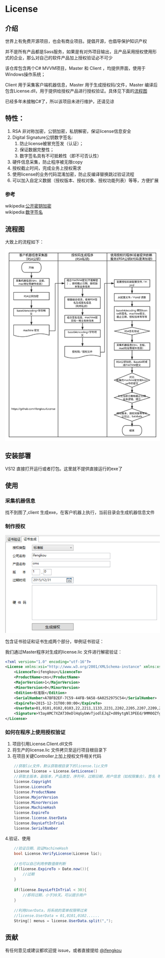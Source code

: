 # License

## 介绍

世界上有免费开源项目，也会有商业项目。提倡开源，也倡导保护知识产权

并不是所有产品都是Sass服务，如果是有对外项目输出，且产品采用授权使用形式的企业，那么对自己的软件产品加上授权验证必不可少

该仓库包含两个C# MVVM项目，Master 和 Client ，均提供界面，使用于Windows操作系统；

Client 用于采集客户端机器信息，Master 用于生成授权码/文件，Master 编译后包含License.dll，用于提供给授权产品进行授权验证。具体见下面的[流程图](#流程图)

已经多年未接触C#了，所以该项目未进行维护，还请见谅

## 特性：

1. RSA 非对称加密，公钥加密，私钥解密，保证license信息安全
1. Digital Signature公钥数字签名:
	1. 防止license被冒充签发（认证）；
	2. 保证数据完整性；
	3. 数字签名具有不可抵赖性（即不可否认性）
1. 硬件信息采集，防止程序被无限copy
1. 授权截止时间，完成业务上授权需求
1. 使用license的业务代码混淆加密，防止反编译替换跳过验证流程
1. 可以加入自定义数据（授权版本、授权对象、授权功能列表）等等，方便扩展

### 参考  
wikipedia:[公开密钥加密](https://zh.wikipedia.org/wiki/%E5%85%AC%E5%BC%80%E5%AF%86%E9%92%A5%E5%8A%A0%E5%AF%86)  
wikipedia:[数字签名](https://zh.wikipedia.org/zh-cn/%E6%95%B8%E4%BD%8D%E7%B0%BD%E7%AB%A0)

## 流程图

大致上的流程如下：

![流程图](license逻辑图.svg)

## 安装部署

VS12 直接打开运行或者打包。这里就不提供直接运行的exe了

## 使用

### 采集机器信息

找不到图了,client 生成exe，在客户机器上执行，当前目录会生成机器信息文件

### 制作授权

![界面](制作授权文件.png)

包含证书验证和证书生成两个部分，举例证书验证：

我们通过Master程序对生成的license.lic 文件进行解密验证：

``` xml
<?xml version="1.0" encoding="utf-16"?>
<License xmlns:xsi="http://www.w3.org/2001/XMLSchema-instance" xmlns:xsd="http://www.w3.org/2001/XMLSchema">
	<LicenceTo>ifengkou</LicenceTo>
	<ProductName>cms</ProductName>
	<MajorVersion>1</MajorVersion>
	<MinorVersion>0</MinorVersion>
	<Edition>标准版</Edition>
	<SerialNumber>A7BFB2EF-7C59-44FB-9A58-6A0252975C54</SerialNumber>
	<ExpireTo>2015-12-31T00:00:00</ExpireTo>
	<UserData>01,0101,0102,0103,22,2211,1133,2231,2202,2205,2207,2209,2206,2230</UserData>
	<Signature>Y3ayAMC7XZAT30eDlHqGybWvTjodlEJqZ+d09ytgNl3PEEd/9MM0OZfg5KIJfyFY1DTA5r99oVsT4Q0umpAfO5Gw4XPymQhxShtiWRLlBB7GME2Z6rxQZoGdJkPWTamG6l2pFUqcS7PAC3Iqee7Lnc6G35ML8s9Uxa++Vt3D7Aw=</Signature>
</License>
```
	
### 如何在程序上使用授权验证

1. 项目引用License.Client.dll文件
2. 将生产的license.lic 文件拷贝至运行项目根目录下
3. 在项目关键Controller上加上授权文件相关代码

```csharp
    //获取lic文件，默认获取根目录下的license.lic文件
    License license = License.GetLicense()
    //获取主版本，副版本，产品类型，序列号，过期日期，用户信息（如权限集合），签名 等信息
    license.Copyright
    license.LicenceTo
    license.ProductName
    license.MajorVersion
    license.MinorVersion
    license.MachineHash
    license.ExpireTo
    license.license.UserData
    license.DaysLeftInTrial
    license.SerialNumber
```

 4.验证、使用
 
```csharp
	//验证日期、验证MachineHash
 	bool License.VerifyLicense(License lic);

 	//也可以自己利用参数值做判断
	if(license.ExpireTo > Date.now()){
		//过期
	}

	if(license.DaysLeftInTrial < 30){
		//即将过期，小于30天。可以提示用户
	}

	//利用UserData，将系统的菜单权限带过来
	//license.UserData = 01,0101,0102......
	String[] menus = license.UserData.split(",");
```

## 贡献

有任何意见或建议都欢迎提 issue，或者直接提给 [@ifengkou](mail://ifengkou@hotmail.com)
